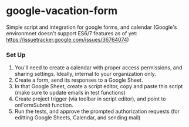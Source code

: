 # google-vacation-form
Simple script and integration for google forms, and calendar (Google's environmnet doesn't support ES6/7 features as of yet: https://issuetracker.google.com/issues/36764074)

### Set Up
1. You'll need to create a calendar with proper access permissions, and sharing settings. Ideally, internal to your organization only.
2. Create a form, send its responses to a Google Sheet.
3. In that Google Sheet, create a script editor, copy and paste this script (make sure to update emails in test functions)
4. Create project trigger (via toolbar in script editor), and point to onFormSubmit function. 
5. Run the tests, and approve the prompted authorization requests (for editting Google Sheets, Calendar, and sending mail)
